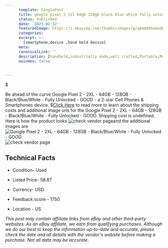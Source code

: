 ```yaml
---
      template: SinglePost
      title: google pixel 2 2xl 64gb 128gb black blue white fully unlocked good
      status: Published
      date: '2023-02-12'
      featuredImage: https://i.ebayimg.com/thumbs/images/g/qA4AAOSwhedhk9JF/s-l225.jpg
      categories: 
      excerpt: >-
        [smartphone,device ,hand held device]
      meta:
      canonicalLink: ''
      description: [handheld,industrially made,well crafted,Portable,Mobile,Compact,Convenient,Lightweight,Maneuverable,Man-portable,Miniature,Carriable,Hand-held,Light,Holdable,Transportable,Mobile device,Pocket-sized,On-the-go,Wireless,Cordless,Compact size,Convenient size, smartphone,device ,hand held device]
      noindex: false
      
        
---
```

$

Be ahead of the curve Google Pixel 2 - 2XL - 64GB - 128GB - Black/Blue/White - Fully Unlocked - GOOD - a 2-star Cell Phones & Smartphones device.
$[Click Here](https://www.ebay.com/itm/175025178462?hash=item28c050475e%3Ag%3AqA4AAOSwhedhk9JF&mkevt=1&mkcid=1&mkrid=711-53200-19255-0&campid=%253CePNCampaignId%253E&customid=%253CreferenceId%253E&toolid=10049) to read more to learn about the shipping costs and additional image urls for the Google Pixel 2 - 2XL - 64GB - 128GB - Black/Blue/White - Fully Unlocked - GOOD. Shipping cost is undefined. Here is how the product looks ![check vendor page](https://i.ebayimg.com/thumbs/images/g/qA4AAOSwhedhk9JF/s-l225.jpg)and the additional images are![Google Pixel 2 - 2XL - 64GB - 128GB - Black/Blue/White - Fully Unlocked - GOOD](https://i.ebayimg.com/images/g/qA4AAOSwhedhk9JF/s-l1200.jpg)![check vendor page]()



 ## Technical Facts 



     
      

 - Condition- Used 


      

 - Listed Price- 58.87 


      

 - Currency- USD 


      

 - Feedback score - 1750 


      

 - Location - US 


      
      

 *_This post may contain affiliate links from eBay and other third-party websites. As an eBay affiliate, we earn from qualifying purchases. Although we do our best to keep the information up-to-date and accurate, please check the date and all details with the vendor's website before making a purchase. Not all data may be accurate._*






